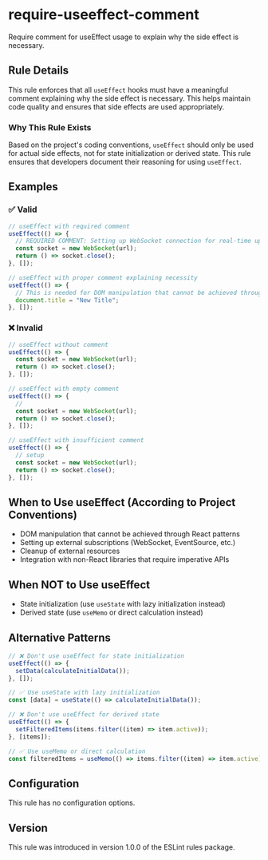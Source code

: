 # require-useeffect-comment

Require comment for useEffect usage to explain why the side effect is necessary.

## Rule Details

This rule enforces that all `useEffect` hooks must have a meaningful comment explaining why the side effect is necessary. This helps maintain code quality and ensures that side effects are used appropriately.

### Why This Rule Exists

Based on the project's coding conventions, `useEffect` should only be used for actual side effects, not for state initialization or derived state. This rule ensures that developers document their reasoning for using `useEffect`.

## Examples

### ✅ Valid

```typescript
// useEffect with required comment
useEffect(() => {
  // REQUIRED COMMENT: Setting up WebSocket connection for real-time updates
  const socket = new WebSocket(url);
  return () => socket.close();
}, []);

// useEffect with proper comment explaining necessity
useEffect(() => {
  // This is needed for DOM manipulation that cannot be achieved through React patterns
  document.title = "New Title";
}, []);
```

### ❌ Invalid

```typescript
// useEffect without comment
useEffect(() => {
  const socket = new WebSocket(url);
  return () => socket.close();
}, []);

// useEffect with empty comment
useEffect(() => {
  //
  const socket = new WebSocket(url);
  return () => socket.close();
}, []);

// useEffect with insufficient comment
useEffect(() => {
  // setup
  const socket = new WebSocket(url);
  return () => socket.close();
}, []);
```

## When to Use useEffect (According to Project Conventions)

- DOM manipulation that cannot be achieved through React patterns
- Setting up external subscriptions (WebSocket, EventSource, etc.)
- Cleanup of external resources
- Integration with non-React libraries that require imperative APIs

## When NOT to Use useEffect

- State initialization (use `useState` with lazy initialization instead)
- Derived state (use `useMemo` or direct calculation instead)

## Alternative Patterns

```typescript
// ❌ Don't use useEffect for state initialization
useEffect(() => {
  setData(calculateInitialData());
}, []);

// ✅ Use useState with lazy initialization
const [data] = useState(() => calculateInitialData());

// ❌ Don't use useEffect for derived state
useEffect(() => {
  setFilteredItems(items.filter((item) => item.active));
}, [items]);

// ✅ Use useMemo or direct calculation
const filteredItems = useMemo(() => items.filter((item) => item.active), [items]);
```

## Configuration

This rule has no configuration options.

## Version

This rule was introduced in version 1.0.0 of the ESLint rules package.
